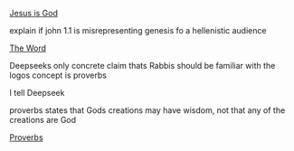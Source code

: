 [Jesus is God](/Jesus%20is%20God.md)

explain if john 1.1 is misrepresenting genesis fo a hellenistic audience 

[The Word](/TheWord.md)

Deepseeks only concrete claim thats Rabbis should be familiar with the logos concept is proverbs 

I tell Deepseek

proverbs states that Gods creations may have wisdom, not that any of the creations are God

[Proverbs](/Proverbs.md)